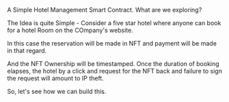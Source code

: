A Simple Hotel Management Smart Contract.
What are we exploring?

The Idea is quite Simple -
Consider a five star hotel where anyone can book for a hotel Room on the COmpany's website.

In this case the reservation will be made in NFT and payment will be made in that regard.

And the NFT Ownership will be timestamped. Once the duration of booking elapses, the hotel by a click and request for the NFT back and failure to sign the request will amount to IP theft.

So, let's see how we can build this.